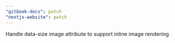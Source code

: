 ```yaml
---
"gitbook-docs": patch
"nextjs-website": patch
---
```


Handle data-size image attribute to support inline image rendering
